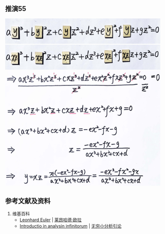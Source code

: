 ## 推演55

![](/images/无穷和与无穷乘积/欧拉的无穷分析引论中典型的推演实验/章3/推演55/55-1.jpg)
![](/images/无穷和与无穷乘积/欧拉的无穷分析引论中典型的推演实验/章3/推演55/55-2.jpg)
![](/images/无穷和与无穷乘积/欧拉的无穷分析引论中典型的推演实验/章3/推演55/55-3.jpg)

## 参考文献及资料

1. 维基百科
	- [Leonhard Euler](https://en.wikipedia.org/wiki/Leonhard_Euler) | [莱昂哈德·欧拉](https://zh.wikipedia.org/wiki/%E8%90%8A%E6%98%82%E5%93%88%E5%BE%B7%C2%B7%E6%AD%90%E6%8B%89) 
	- [Introductio in analysin infinitorum](https://en.wikipedia.org/wiki/Introductio_in_analysin_infinitorum) | [无穷小分析引论](https://zh.wikipedia.org/wiki/%E6%97%A0%E7%A9%B7%E5%B0%8F%E5%88%86%E6%9E%90%E5%BC%95%E8%AE%BA) 




